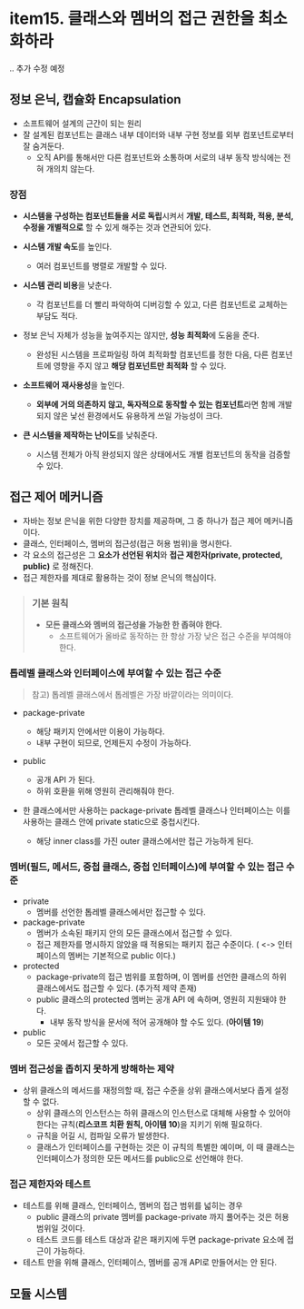 # item15. 클래스와 멤버의 접근 권한을 최소화하라
.. 추가 수정 예정

## 정보 은닉, 캡슐화 Encapsulation
- 소프트웨어 설계의 근간이 되는 원리
- 잘 설계된 컴포넌트는 클래스 내부 데이터와 내부 구현 정보를 외부 컴포넌트로부터 잘 숨겨둔다.
  - 오직 API를 통해서만 다른 컴포넌트와 소통하며 서로의 내부 동작 방식에는 전혀 개의치 않는다.

### 장점
- **시스템을 구성하는 컴포넌트들을 서로 독립**시켜서 **개발, 테스트, 최적화, 적용, 분석, 수정을 개별적으로** 할 수 있게 해주는 것과 연관되어 있다.

- **시스템 개발 속도**를 높인다.
  - 여러 컴포넌트를 병렬로 개발할 수 있다.
- **시스템 관리 비용**을 낮춘다.
  - 각 컴포넌트를 더 빨리 파악하여 디버깅할 수 있고, 다른 컴포넌트로 교체하는 부담도 적다.
- 정보 은닉 자체가 성능을 높여주지는 않지만, **성능 최적화**에 도움을 준다.
  - 완성된 시스템을 프로파일링 하여 최적화할 컴포넌트를 정한 다음, 다른 컴포넌트에 영향을 주지 않고 **해당 컴포넌트만 최적화** 할 수 있다.
- **소프트웨어 재사용성**을 높인다.
    - **외부에 거의 의존하지 않고, 독자적으로 동작할 수 있는 컴포넌트**라면 함께 개발되지 않은 낯선 환경에서도 유용하게 쓰일 가능성이 크다.
- **큰 시스템을 제작하는 난이도**를 낮춰준다.
    - 시스템 전체가 아직 완성되지 않은 상태에서도 개별 컴포넌트의 동작을 검증할 수 있다.

## 접근 제어 메커니즘
- 자바는 정보 은닉을 위한 다양한 장치를 제공하며, 그 중 하나가 접근 제어 메커니즘이다.
- 클래스, 인터페이스, 멤버의 접근성(접근 허용 범위)을 명시한다.
- 각 요소의 접근성은 그 **요소가 선언된 위치**와 **접근 제한자(private, protected, public)** 로 정해진다.
- 접근 제한자를 제대로 활용하는 것이 정보 은닉의 핵심이다.

>### 기본 원칙
>- **모든 클래스와 멤버의 접근성을 가능한 한 좁혀야 한다.**
>   - 소프트웨어가 올바로 동작하는 한 항상 가장 낮은 접근 수준을 부여해야 한다.

### 톱레벨 클래스와 인터페이스에 부여할 수 있는 접근 수준
> 참고) 톱레벨 클래스에서 톱레벨은 가장 바깥이라는 의미이다.

- package-private
    - 해당 패키지 안에서만 이용이 가능하다.
    - 내부 구현이 되므로, 언제든지 수정이 가능하다.
- public
    - 공개 API 가 된다.
    - 하위 호환을 위해 영원히 관리해줘야 한다.

- 한 클래스에서만 사용하는 package-private 톱레벨 클래스나 인터페이스는 이를 사용하는 클래스 안에 private static으로 중첩시킨다.
    - 해당 inner class를 가진 outer 클래스에서만 접근 가능하게 된다.

### 멤버(필드, 메서드, 중첩 클래스, 중첩 인터페이스)에 부여할 수 있는 접근 수준

- private
    - 멤버를 선언한 톱레벨 클래스에서만 접근할 수 있다.
- package-private
    - 멤버가 소속된 패키지 안의 모든 클래스에서 접근할 수 있다.
    - 접근 제한자를 명시하지 않았을 때 적용되는 패키지 접근 수준이다. ( <-> 인터페이스의 멤버는 기본적으로 public 이다.)
- protected
    - package-private의 접근 범위를 포함하며, 이 멤버를 선언한 클래스의 하위 클래스에서도 접근할 수 있다. (추가적 제약 존재)
    - public 클래스의 protected 멤버는 공개 API 에 속하며, 영원히 지원돼야 한다.
        - 내부 동작 방식을 문서에 적어 공개해야 할 수도 있다. (**아이템 19**)
- public
    - 모든 곳에서 접근할 수 있다.

### 멤버 접근성을 좁히지 못하게 방해하는 제약
- 상위 클래스의 메서드를 재정의할 때, 접근 수준을 상위 클래스에서보다 좁게 설정할 수 없다.
    - 상위 클래스의 인스턴스는 하위 클래스의 인스턴스로 대체해 사용할 수 있어야 한다는 규칙(**리스코프 치환 원칙, 아이템 10**)을 지키기 위해 필요하다.
    - 규칙을 어길 시, 컴파일 오류가 발생한다.
    - 클래스가 인터페이스를 구현하는 것은 이 규칙의 특별한 예이며, 이 때 클래스는 인터페이스가 정의한 모든 메서드를 public으로 선언해야 한다.

### 접근 제한자와 테스트
- 테스트를 위해 클래스, 인터페이스, 멤버의 접근 범위를 넓히는 경우
    - public 클래스의 private 멤버를 package-private 까지 풀어주는 것은 허용 범위일 것이다.
    - 테스트 코드를 테스트 대상과 같은 패키지에 두면 package-private 요소에 접근이 가능하다.
- 테스트 만을 위해 클래스, 인터페이스, 멤버를 공개 API로 만들어서는 안 된다.

## 모듈 시스템
